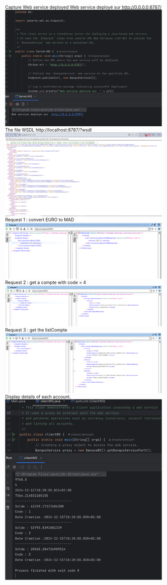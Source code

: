 Capture Web service deployed Web service deployé sur  http://0.0.0.0:8787/  
<img src="/captures/pic1.png">
The file WSDL http://localhost:8787/?wsdl 
<img src="/captures/pic2.png">
Request 1 : convert EURO to MAD 
<img src="/captures/pic3.png">
Request 2 : get a compte with code = 4 
<img src="/captures/pic4.png">
Request  3 : get the listCompte
<img src="/captures/pic5.png">
Display details of each account.
<img src="/captures/pic6.png">

